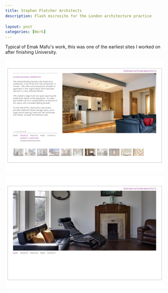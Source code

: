 ```yaml
---
title: Stephen Fletcher Architects
description: Flash microsite for the London architecture practice

layout: post
categories: [Work]
---
```


Typical of Emak Mafu's work, this was one of the earliest sites I worked on after finishing University.

![Alt text](/images/sfa-1.png)

![Alt text](/images/sfa-2.png)
